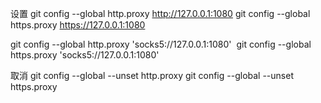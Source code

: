 设置
git config --global http.proxy http://127.0.0.1:1080
git config --global https.proxy https://127.0.0.1:1080

git config --global http.proxy 'socks5://127.0.0.1:1080' 
git config --global https.proxy 'socks5://127.0.0.1:1080'



取消
git config --global --unset http.proxy
git config --global --unset https.proxy